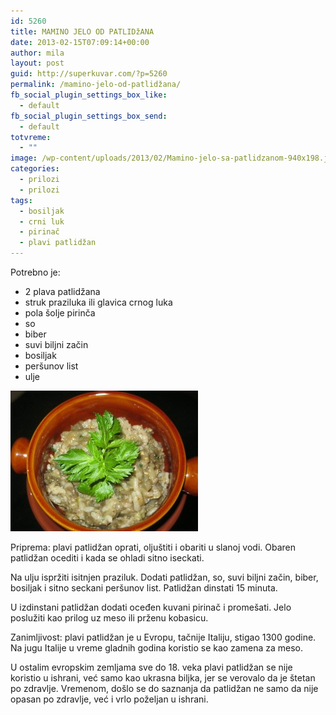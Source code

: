 ```yaml
---
id: 5260
title: MAMINO JELO OD PATLIDžANA
date: 2013-02-15T07:09:14+00:00
author: mila
layout: post
guid: http://superkuvar.com/?p=5260
permalink: /mamino-jelo-od-patlidžana/
fb_social_plugin_settings_box_like:
  - default
fb_social_plugin_settings_box_send:
  - default
totvreme:
  - ""
image: /wp-content/uploads/2013/02/Mamino-jelo-sa-patlidzanom-940x198.jpg
categories:
  - prilozi
  - prilozi
tags:
  - bosiljak
  - crni luk
  - pirinač
  - plavi patlidžan
---
```

Potrebno je:

  * 2 plava patlidžana
  * struk praziluka ili glavica crnog luka
  * pola šolje pirinča
  * so
  * biber
  * suvi biljni začin
  * bosiljak
  * peršunov list
  * ulje

<img class="alignnone size-medium wp-image-5261" src="/wp-content/uploads/2013/02/Mamino-jelo-sa-patlidzanom-300x225.jpg" alt="Mamino jelo sa patlidzanom" width="300" height="225" /> 

Priprema: plavi patlidžan oprati, oljuštiti i obariti u slanoj vodi. Obaren patlidžan ocediti i kada se ohladi sitno iseckati.

Na ulju ispržiti isitnjen praziluk. Dodati patlidžan, so, suvi biljni začin, biber, bosiljak i sitno seckani peršunov list. Patlidžan dinstati 15 minuta.

U izdinstani patlidžan dodati oceđen kuvani pirinač i promešati. Jelo poslužiti kao prilog uz meso ili prženu kobasicu.

Zanimljivost: plavi patlidžan je u Evropu, tačnije Italiju, stigao 1300 godine. Na jugu Italije u vreme gladnih godina koristio se kao zamena za meso.

U ostalim evropskim zemljama sve do 18. veka plavi patlidžan se nije koristio u ishrani, već samo kao ukrasna biljka, jer se verovalo da je štetan po zdravlje. Vremenom, došlo se do saznanja da patlidžan ne samo da nije opasan po zdravlje, već i vrlo poželjan u ishrani.